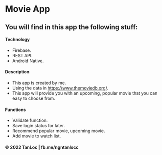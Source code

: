 # Movie App

## You will find in this app the following stuff:
#### Technology
* Firebase.
* REST API.
* Android Native.

#### Description
* This app is created by me.
* Using the data in https://www.themoviedb.org/.
* This app will provide you with an upcoming, popular movie that you can easy to choose from.

#### Functions
* Validate function.
* Save login status for later.
* Recommend popular movie, upcoming movie.
* Add movie to watch list.

#### © 2022 TanLoc | fb.me/ngntanlocc
